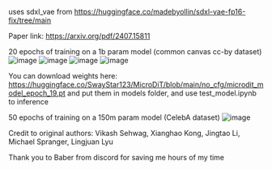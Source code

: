 uses sdxl_vae from https://huggingface.co/madebyollin/sdxl-vae-fp16-fix/tree/main

Paper link: https://arxiv.org/pdf/2407.15811

20 epochs of training on a 1b param model (common canvas cc-by dataset)
![image](https://github.com/user-attachments/assets/4c25004e-f8a1-4980-b096-6e9852ae7d70)
![image](https://github.com/user-attachments/assets/dfb8fea0-ea7c-492a-8791-9bd66bbba49e)
![image](https://github.com/user-attachments/assets/3c4722f2-0126-420f-97f7-8b3ba35d3a74)
![image](https://github.com/user-attachments/assets/90e40c72-445a-4bc6-a291-f837fc692139)


You can download weights here: https://huggingface.co/SwayStar123/MicroDiT/blob/main/no_cfg/microdit_model_epoch_19.pt
and put them in models folder, and use test_model.ipynb to inference

50 epochs of training on a 150m param model (CelebA dataset)
![image](https://github.com/user-attachments/assets/8abef7d3-71df-4ba0-9e07-d8faa0360159)

Credit to original authors: Vikash Sehwag, Xianghao Kong, Jingtao Li, Michael Spranger, Lingjuan Lyu

Thank you to Baber from discord for saving me hours of my time
